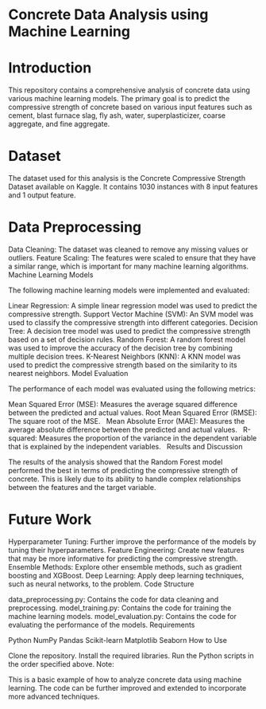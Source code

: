 # Concrete Data Analysis using Machine Learning

# Introduction

This repository contains a comprehensive analysis of concrete data using various machine learning models. The primary goal is to predict the compressive strength of concrete based on various input features such as cement, blast furnace slag, fly ash, water, superplasticizer, coarse aggregate, and fine aggregate.

# Dataset

The dataset used for this analysis is the Concrete Compressive Strength Dataset available on Kaggle. It contains 1030 instances with 8 input features and 1 output feature.

# Data Preprocessing

Data Cleaning: The dataset was cleaned to remove any missing values or outliers.
Feature Scaling: The features were scaled to ensure that they have a similar range, which is important for many machine learning algorithms.
Machine Learning Models

The following machine learning models were implemented and evaluated:

Linear Regression: A simple linear regression model was used to predict the compressive strength.
Support Vector Machine (SVM): An SVM model was used to classify the compressive strength into different categories.
Decision Tree: A decision tree model was used to predict the compressive strength based on a set of decision rules.
Random Forest: A random forest model was used to improve the accuracy of the decision tree by combining multiple decision trees.
K-Nearest Neighbors (KNN): A KNN model was used to predict the compressive strength based on the similarity to its nearest neighbors.
Model Evaluation

The performance of each model was evaluated using the following metrics:

Mean Squared Error (MSE): Measures the average squared difference between the predicted and actual values.
Root Mean Squared Error (RMSE): The square root of the MSE.   
Mean Absolute Error (MAE): Measures the average absolute difference between the predicted and actual values.   
R-squared: Measures the proportion of the variance in the dependent variable that is explained by the independent variables.   
Results and Discussion

The results of the analysis showed that the Random Forest model performed the best in terms of predicting the compressive strength of concrete. This is likely due to its ability to handle complex relationships between the features and the target variable.

# Future Work

Hyperparameter Tuning: Further improve the performance of the models by tuning their hyperparameters.
Feature Engineering: Create new features that may be more informative for predicting the compressive strength.
Ensemble Methods: Explore other ensemble methods, such as gradient boosting and XGBoost.
Deep Learning: Apply deep learning techniques, such as neural networks, to the problem.
Code Structure

data_preprocessing.py: Contains the code for data cleaning and preprocessing.
model_training.py: Contains the code for training the machine learning models.
model_evaluation.py: Contains the code for evaluating the performance of the models.
Requirements

Python
NumPy
Pandas
Scikit-learn
Matplotlib
Seaborn
How to Use

Clone the repository.
Install the required libraries.
Run the Python scripts in the order specified above.
Note:

This is a basic example of how to analyze concrete data using machine learning. The code can be further improved and extended to incorporate more advanced techniques.
